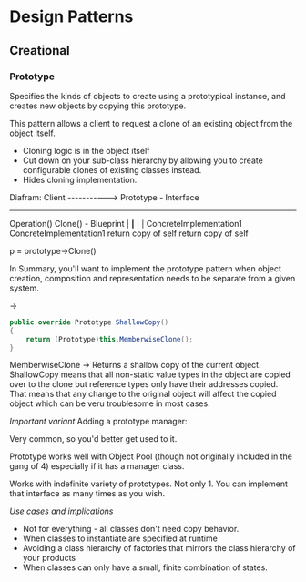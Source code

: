 
# Design Patterns

## Creational

### Prototype

Specifies the kinds of objects to create using a prototypical instance, and creates new objects by copying this prototype.

This pattern allows a client to request a clone of an existing object from the object itself.

  - Cloning logic is in the object itself
  - Cut down on your sub-class hierarchy by allowing you to create configurable clones of existing classes instead.
  - Hides cloning implementation.

Diafram:
  Client         ----------->               Prototype - Interface
  ------                                    ----------
  Operation()                               Clone() - Blueprint
                                                    |
                                                ____|____
                                               |         |
                          ConcreteImplementation1      ConcreteImplementation1
                          return copy of self           return copy of self



p = prototype->Clone()


In Summary, you'll want to implement the prototype pattern when object creation, composition and representation needs to be separate from a given system.

->
```cs
public override Prototype ShallowCopy()
{
    return (Prototype)this.MemberwiseClone();
}
```
MemberwiseClone -> Returns a shallow copy of the current object.
ShallowCopy means that all non-static value types in the object are copied over to the clone but reference types only have their addresses copied. That means that any change to the original object will affect the copied object which can be veru troublesome in most cases.




*Important variant*
Adding a prototype manager:

Very common, so you'd better get used to it.


Prototype works well with Object Pool (though not originally included in the gang of 4) especially if it has a manager class.

Works with indefinite variety of prototypes. Not only 1. You can implement that interface as many times as you wish.


*Use cases and implications*

* Not for everything - all classes don't need copy behavior.
* When classes to instantiate are specified at runtime
* Avoiding a class hierarchy of factories that mirrors the class hierarchy of your products
* When classes can only have a small, finite combination of states.
